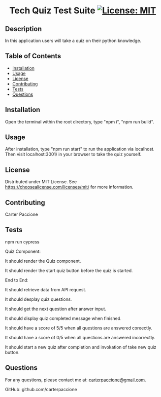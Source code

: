 # <center>Tech Quiz Test Suite   [![License: MIT](https://img.shields.io/badge/License-MIT-yellow.svg)](https://opensource.org/licenses/MIT)</center>

## Description

In this application users will take a quiz on their python knowledge.

## Table of Contents

- [Installation](#installation)
- [Usage](#usage)
- [License](#license)
- [Contributing](#contributing)
- [Tests](#tests)
- [Questions](#questions)

## Installation

Open the terminal within the root directory, type "npm i", "npm run build".

## Usage

After installation, type "npm run start" to run the application via localhost. Then visit localhost:3001/ in your browser to take the quiz yourself.

## License

Distributed under MIT License. See https://choosealicense.com/licenses/mit/ for more information.

## Contributing

Carter Paccione

## Tests

npm run cypress


Quiz Component:

It should render the Quiz component.

It should render the start quiz button before the quiz is started.

End to End:

It should retrieve data from API request.

It should desplay quiz questions.

It should get the next question after answer input.

It should display quiz completed message when finished.

It should have a score of 5/5 when all questions are answered coreectly.

It should have a score of 0/5 when all questions are answered incorrectly.

It should start a new quiz after completion and invokation of take new quiz button.

## Questions

For any questions, please contact me at: 
carterpaccione@gmail.com.

GitHub: github.com/carterpaccione
